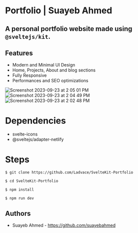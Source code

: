 # Portfolio | Suayeb Ahmed

## A personal portfolio website made using `@sveltejs/kit`.


## Features

- Modern and Minimal UI Design
- Home, Projects, About and blog sections
- Fully Responsive
- Performances and SEO optimizations

![Screenshot 2023-09-23 at 2 05 01 PM](https://github.com/suayebahmed/Portfolio/assets/63619068/91ec6bcd-e455-459d-9ecc-e64f52d48219)
![Screenshot 2023-09-23 at 2 04 49 PM](https://github.com/suayebahmed/Portfolio/assets/63619068/181f266c-a1f9-49ce-9258-147b70f46378)
![Screenshot 2023-09-23 at 2 02 48 PM](https://github.com/suayebahmed/Portfolio/assets/63619068/5a72e1d1-fed0-4ae7-bf27-96bd4d2b4d19)

# Dependencies

- svelte-icons
- @sveltejs/adapter-netlify

# Steps

```
$ git clone https://github.com/Ladvace/SvelteKit-Portfolio

$ cd SvelteKit-Portfolio

$ npm install

$ npm run dev
```

## Authors

- Suayeb Ahmed - https://github.com/suayebahmed
